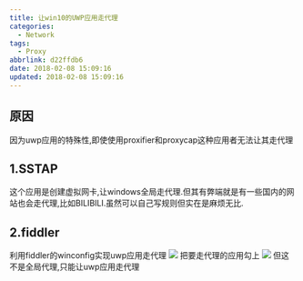 ```yaml
---
title: 让win10的UWP应用走代理
categories:
  - Network
tags:
  - Proxy
abbrlink: d22ffdb6
date: 2018-02-08 15:09:16
updated: 2018-02-08 15:09:16
---
```


## 原因 
因为uwp应用的特殊性,即使使用proxifier和proxycap这种应用者无法让其走代理
## 1.SSTAP 
这个应用是创建虚拟网卡,让windows全局走代理.但其有弊端就是有一些国内的网站也会走代理,比如BILIBILI.虽然可以自己写规则但实在是麻烦无比.<!--more-->

## 2.fiddler 
利用fiddler的winconfig实现uwp应用走代理
![](http://blog-1254450445.cossgp.myqcloud.com/WK%290~%29WR%29N79$KZ4HZZTDQ2.png)
把要走代理的应用勾上
![](http://blog-1254450445.cossgp.myqcloud.com/KT3%28H@%60C63P@2KH_X7C@QDI.png)
但这不是全局代理,只能让uwp应用走代理
